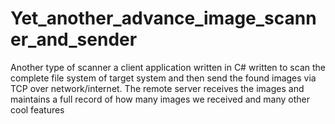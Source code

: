 # Yet_another_advance_image_scanner_and_sender
Another type of scanner a client application written in C# written to scan the complete file system of target system and then send the found images via TCP over network/internet. The remote server receives the images and maintains a full record of how many images we received and many other cool features
